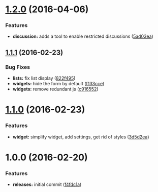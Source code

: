 <a name="1.2.0"></a>
# [1.2.0](https://github.com/hypeJunction/Elgg-group_discussion/compare/1.1.1...v1.2.0) (2016-04-06)


### Features

* **discussion:** adds a tool to enable restricted discussions ([5ad03ea](https://github.com/hypeJunction/Elgg-group_discussion/commit/5ad03ea))



<a name="1.1.1"></a>
## [1.1.1](https://github.com/hypeJunction/Elgg-group_discussion/compare/1.1.0...v1.1.1) (2016-02-23)


### Bug Fixes

* **lists:** fix list display ([822f495](https://github.com/hypeJunction/Elgg-group_discussion/commit/822f495))
* **widgets:** hide the form by default ([f133cce](https://github.com/hypeJunction/Elgg-group_discussion/commit/f133cce))
* **widgets:** remove redundant js ([c916552](https://github.com/hypeJunction/Elgg-group_discussion/commit/c916552))



<a name="1.1.0"></a>
# [1.1.0](https://github.com/hypeJunction/Elgg-group_discussion/compare/1.0.0...v1.1.0) (2016-02-23)


### Features

* **widget:** simplify widget, add settings, get rid of styles ([3d5d2ea](https://github.com/hypeJunction/Elgg-group_discussion/commit/3d5d2ea))



<a name="1.0.0"></a>
# 1.0.0 (2016-02-20)


### Features

* **releases:** initial commit ([f4fdc1a](https://github.com/hypeJunction/Elgg-group_discussion/commit/f4fdc1a))



